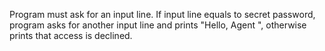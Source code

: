 Program must ask for an input line.
If input line equals to secret password, program asks for another input line and prints "Hello, Agent ", otherwise prints that access is declined.